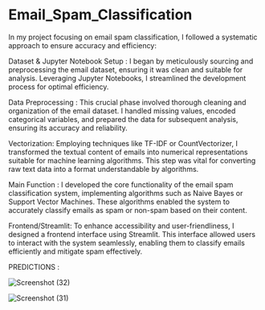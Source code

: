 # Email_Spam_Classification
In my  project focusing on email spam classification, I followed a systematic approach to ensure accuracy and efficiency:

Dataset & Jupyter Notebook Setup : I began by meticulously sourcing and preprocessing the email dataset, ensuring it was clean and suitable for analysis. Leveraging Jupyter Notebooks, I streamlined the development process for optimal efficiency.

Data Preprocessing : This crucial phase involved thorough cleaning and organization of the email dataset. I handled missing values, encoded categorical variables, and prepared the data for subsequent analysis, ensuring its accuracy and reliability.

Vectorization: Employing techniques like TF-IDF or CountVectorizer, I transformed the textual content of emails into numerical representations suitable for machine learning algorithms. This step was vital for converting raw text data into a format understandable by algorithms.

Main Function : I developed the core functionality of the email spam classification system, implementing algorithms such as Naive Bayes or Support Vector Machines. These algorithms enabled the system to accurately classify emails as spam or non-spam based on their content.

Frontend/Streamlit: To enhance accessibility and user-friendliness, I designed a frontend interface using Streamlit. This interface allowed users to interact with the system seamlessly, enabling them to classify emails efficiently and mitigate spam effectively.

PREDICTIONS :

 ![Screenshot (32)](https://github.com/Anjalimishra2004/Email_Spam_Classification/assets/149240606/ef559aff-1a9c-45e1-a84a-ac956b1b0cdd)
 
 ![Screenshot (31)](https://github.com/Anjalimishra2004/Email_Spam_Classification/assets/149240606/98f103d9-93f7-42d6-882f-7a549b5799ed)


